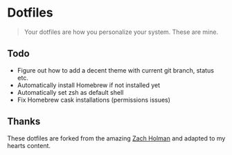 Dotfiles
========

> Your dotfiles are how you personalize your system. These are mine.

## Todo
* Figure out how to add a decent theme with current git branch, status etc.
* Automatically install Homebrew if not installed yet
* Automatically set zsh as default shell
* Fix Homebrew cask installations (permissions issues)

## Thanks

These dotfiles are forked from the amazing [Zach Holman](http://github.com/holman/dotfiles) and adapted to my hearts content.
